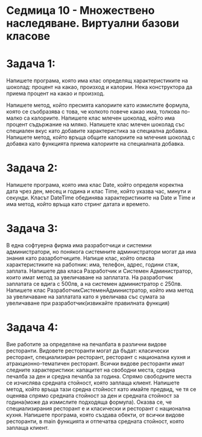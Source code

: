 # Седмица 10 - Множествено наследяване. Виртуални базови класове

Задача 1:
=
Напишете програма, която има клас определящ характеристиките на шоколад: процент на какао, произход и калории. Нека конструктора да приема процент на какао и произход.

Напишете метод, който пресмята калориите като измислите формула, която се съобразява с това, че колкото повече какао има, толкова по-малко са калориите.
Напишете клас млечен шоколад, който има процент съдържание на мляко.
Напишете клас млечен шоколад със специален вкус като добавите характеристика за специална добавка. Напишете метод, който връща общите калориите на млечния шоколад с добавка като функцията приема калориите на специалната добавка.

Задача 2:
=
Напишете програма, която има клас Date, който определя коректна дата чрез ден, месец и година и клас Time, който указва час, минути и секунди.
Класът DateTime обединява характеристиките на Date и Time и има метод, който връща като стринг датата и времето.

Задача 3:
=
В една софтуерна фирма има разработчици и системни администратори, но понякога системните администратори могат да има знания като разарботчиците.
Напише клас, който описва характеристиките на работник: има, телефон, адрес, години стаж, заплата.
Напишете два класа Разработчик и Системен Администратор, които имат метод за увеличаване на заплатата. На разработчик заплатата се вдига с 500лв, а на системен администратор с 250лв.
Напишете клас РазработчикСистеменАдминистратор, който има метод за увеличаване на заплатата като я увеличава със сумата за увеличаване при разработчик(извикайте правилната функция)

Задача 4:
=
Вие работите за определяне на печалбата в различни видове ресторанти. Видовете ресторанти могат да бъдат: класически ресторант, специализиран ресторант, ресторант с национална кухня и атракционно-тематичен ресторант.
Всички видове ресторанти имат следните характеристики: капацитет на свободни места, средна печалба за ден и средна печалба за година. Спрямо свободните места се изчислява средната стойност, която заплаща клиент.
Напишете метод, който връща тази средна стойност като имайте предвид, че тя се оценява спрямо средната стойност за ден и средната стойност за година(може да измислите подходяща формула).
Оказва се, че специализирания ресторант е и класически и ресторант с национална кухня.
Напишете програма, която създава обекти, от всички видове ресторанти, в main функцията и отпечатва средната стойност, която заплаща клиент.
